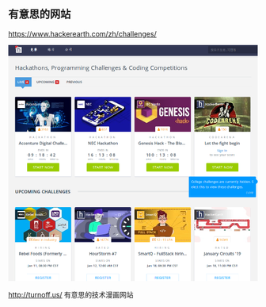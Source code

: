 ## 有意思的网站


https://www.hackerearth.com/zh/challenges/

![hackerearth.png](hackerearth.png)

http://turnoff.us/  有意思的技术漫画网站